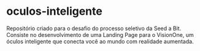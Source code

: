 # oculos-inteligente
Repositório criado para o desafio do processo seletivo da Seed a Bit. Consiste no desenvolvimento de uma Landing Page para o VisionOne, um óculos inteligente que conecta você ao mundo com realidade aumentada.
